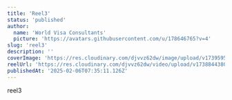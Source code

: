 ```yaml
---
title: 'Reel3'
status: 'published'
author:
  name: 'World Visa Consultants'
  picture: 'https://avatars.githubusercontent.com/u/178646765?v=4'
slug: 'reel3'
description: ''
coverImage: 'https://res.cloudinary.com/djvvz62dw/image/upload/v1739595723/greywall/reels/ReelCoverImage/ezgif-frame-001_1_t0p6yl.jpg'
reelUrl: 'https://res.cloudinary.com/djvvz62dw/video/upload/v1738844380/greywall/reels/Auguste_Skin_Interior_-_The_Grey_Walls_ofbq6l.mp4'
publishedAt: '2025-02-06T07:35:11.126Z'
---
```


reel3